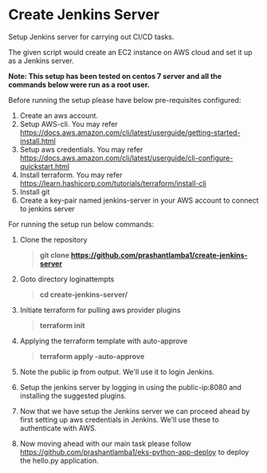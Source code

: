 # Create Jenkins Server
Setup Jenkins server for carrying out CI/CD tasks.

The given script would create an EC2 instance on AWS cloud and set it up as a Jenkins server.

**Note: This setup has been tested on centos 7 server and all the commands below were run as a root user.**

Before running the setup please have below pre-requisites configured: 
1. Create an aws account. 
2. Setup AWS-cli. You may refer https://docs.aws.amazon.com/cli/latest/userguide/getting-started-install.html
3. Setup aws credentials. You may refer https://docs.aws.amazon.com/cli/latest/userguide/cli-configure-quickstart.html
4. Install terraform. You may refer https://learn.hashicorp.com/tutorials/terraform/install-cli
5. Install git
6. Create a key-pair named jenkins-server in your AWS account to connect to jenkins server

For running the setup run below commands:

1. Clone the repository 
   >**git clone https://github.com/prashantlamba1/create-jenkins-server**

2. Goto directory loginattempts
   >**cd create-jenkins-server/**

3. Initiate terraform for pulling aws provider plugins
   >**terraform init**
   
4. Applying the terraform template with auto-approve
   >**terraform apply -auto-approve**

5. Note the public ip from output. We'll use it to login Jenkins.

6. Setup the jenkins server by logging in using the public-ip:8080 and installing the suggested plugins.

8. Now that we have setup the Jenkins server we can proceed ahead by first setting up aws credentials in Jenkins. We'll use these to authenticate with AWS.

9. Now moving ahead with our main task please follow https://github.com/prashantlamba1/eks-python-app-deploy to deploy the hello.py application.

